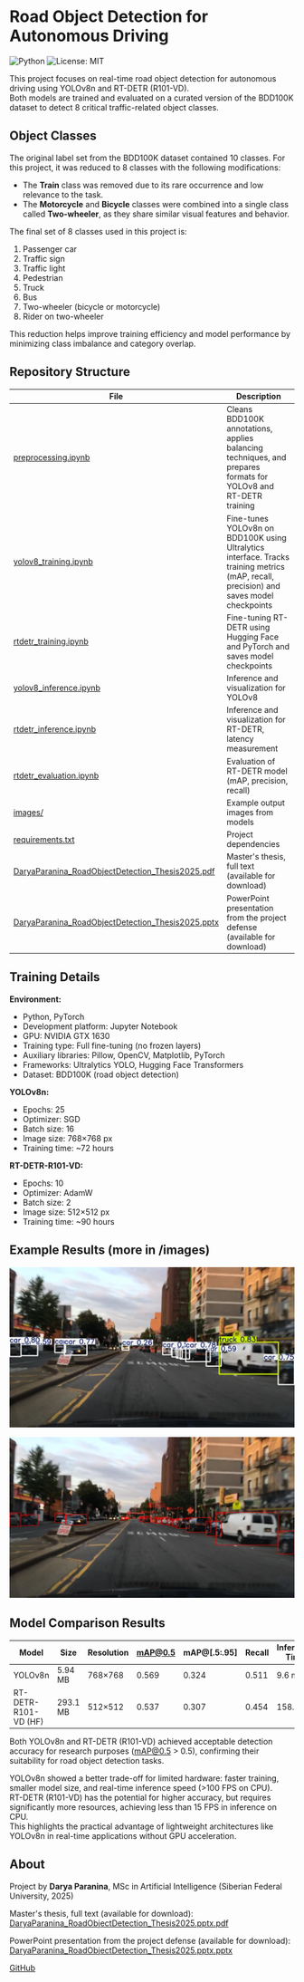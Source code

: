 # Road Object Detection for Autonomous Driving

![Python](https://img.shields.io/badge/python-3.10-blue)
![License: MIT](https://img.shields.io/badge/License-MIT-green)

This project focuses on real-time road object detection for autonomous driving using YOLOv8n and RT-DETR (R101-VD).  
Both models are trained and evaluated on a curated version of the BDD100K dataset to detect 8 critical traffic-related object classes.

## Object Classes

The original label set from the BDD100K dataset contained 10 classes. For this project, it was reduced to 8 classes with the following modifications:
- The **Train** class was removed due to its rare occurrence and low relevance to the task.
- The **Motorcycle** and **Bicycle** classes were combined into a single class called **Two-wheeler**, as they share similar visual features and behavior.

The final set of 8 classes used in this project is:
1. Passenger car  
2. Traffic sign  
3. Traffic light  
4. Pedestrian  
5. Truck  
6. Bus  
7. Two-wheeler (bicycle or motorcycle)  
8. Rider on two-wheeler

This reduction helps improve training efficiency and model performance by minimizing class imbalance and category overlap.

## Repository Structure

| File | Description |
|------|-------------|
| [preprocessing.ipynb](preprocessing.ipynb) | Cleans BDD100K annotations, applies balancing techniques, and prepares formats for YOLOv8 and RT-DETR training |
| [yolov8_training.ipynb](yolov8_training.ipynb) | Fine-tunes YOLOv8n on BDD100K using Ultralytics interface. Tracks training metrics (mAP, recall, precision) and saves model checkpoints |
| [rtdetr_training.ipynb](rtdetr_training.ipynb) | Fine-tuning RT-DETR using Hugging Face and PyTorch and saves model checkpoints |
| [yolov8_inference.ipynb](yolov8_inference.ipynb) | Inference and visualization for YOLOv8 |
| [rtdetr_inference.ipynb](rtdetr_inference.ipynb) | Inference and visualization for RT-DETR, latency measurement |
| [rtdetr_evaluation.ipynb](rtdetr_evaluation.ipynb) | Evaluation of RT-DETR model (mAP, precision, recall) |
| [images/](images/) | Example output images from models |
| [requirements.txt](requirements.txt) | Project dependencies |
| [DaryaParanina_RoadObjectDetection_Thesis2025.pdf](DaryaParanina%20RoadObjectDetection%20Thesis2025.pdf) | Master's thesis, full text (available for download) |
| [DaryaParanina_RoadObjectDetection_Thesis2025.pptx](DaryaParanina%20RoadObjectDetection%20Thesis2025.pptx) | PowerPoint presentation from the project defense (available for download) |

## Training Details

**Environment:**
- Python, PyTorch
- Development platform: Jupyter Notebook
- GPU: NVIDIA GTX 1630
- Training type: Full fine-tuning (no frozen layers)
- Auxiliary libraries: Pillow, OpenCV, Matplotlib, PyTorch
- Frameworks: Ultralytics YOLO, Hugging Face Transformers
- Dataset: BDD100K (road object detection)

**YOLOv8n:**
- Epochs: 25  
- Optimizer: SGD  
- Batch size: 16  
- Image size: 768×768 px  
- Training time: ~72 hours  

**RT-DETR-R101-VD:**
- Epochs: 10  
- Optimizer: AdamW  
- Batch size: 2  
- Image size: 512×512 px  
- Training time: ~90 hours  

## Example Results (more in /images)

![Результат инференса модели yolo8n](images/output_yolo.jpg)

![Результат инференса модели rt-detr](images/output_rtdetr.jpg)

## Model Comparison Results

| Model                     | Size     | Resolution | mAP@0.5 | mAP@[.5:.95] | Recall | Inference Time | FPS     |
|--------------------------|----------|------------|---------|--------------|--------|----------------|---------|
| YOLOv8n                  | 5.94 MB  | 768×768    | 0.569   | 0.324        | 0.511  | 9.6 ms         | >100 FPS |
| RT-DETR-R101-VD (HF)     | 293.1 MB | 512×512    | 0.537   | 0.307        | 0.454  | 158.7 ms       | 6.3 FPS  |

Both YOLOv8n and RT-DETR (R101-VD) achieved acceptable detection accuracy for research purposes (mAP@0.5 > 0.5), confirming their suitability for road object detection tasks.

YOLOv8n showed a better trade-off for limited hardware: faster training, smaller model size, and real-time inference speed (>100 FPS on CPU).  
RT-DETR (R101-VD) has the potential for higher accuracy, but requires significantly more resources, achieving less than 15 FPS in inference on CPU.  
This highlights the practical advantage of lightweight architectures like YOLOv8n in real-time applications without GPU acceleration.

## About

Project by **Darya Paranina**, MSc in Artificial Intelligence (Siberian Federal University, 2025)

Master's thesis, full text (available for download): [DaryaParanina_RoadObjectDetection_Thesis2025.pptx.pdf](DaryaParanina%20RoadObjectDetection%20Thesis2025.pptx.pdf)

PowerPoint presentation from the project defense (available for download): [DaryaParanina_RoadObjectDetection_Thesis2025.pptx.pptx](DaryaParanina%20RoadObjectDetection%20Thesis2025.pptx.pptx)

[GitHub](https://github.com/odarapara-ml)
